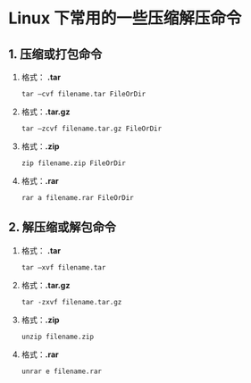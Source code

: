 # Linux 下常用的一些压缩解压命令

## 1. 压缩或打包命令

1. 格式： **.tar**

    ```
    tar –cvf filename.tar FileOrDir
    ```

2. 格式：**.tar.gz**

    ```
    tar –zcvf filename.tar.gz FileOrDir
    ```

4. 格式：**.zip**

    ```
    zip filename.zip FileOrDir
    ```

5. 格式：**.rar**

    ```
    rar a filename.rar FileOrDir
    ```

## 2. 解压缩或解包命令

1. 格式： **.tar**

    ```
    tar –xvf filename.tar
    ```

2. 格式：**.tar.gz**

    ```
    tar -zxvf filename.tar.gz
    ```

3. 格式：**.zip**

    ```
    unzip filename.zip 
    ```

4. 格式：**.rar**

    ```
    unrar e filename.rar
    ```

    